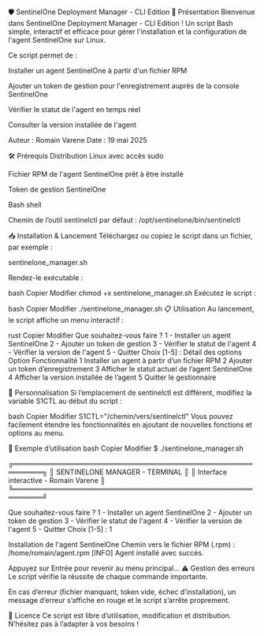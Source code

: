 🛡️ SentinelOne Deployment Manager - CLI Edition
🚀 Présentation
Bienvenue dans SentinelOne Deployment Manager - CLI Edition !
Un script Bash simple, interactif et efficace pour gérer l'installation et la configuration de l'agent SentinelOne sur Linux.

Ce script permet de :

Installer un agent SentinelOne à partir d'un fichier RPM

Ajouter un token de gestion pour l'enregistrement auprès de la console SentinelOne

Vérifier le statut de l'agent en temps réel

Consulter la version installée de l'agent

Auteur : Romain Varene
Date : 19 mai 2025

🛠️ Prérequis
Distribution Linux avec accès sudo

Fichier RPM de l'agent SentinelOne prêt à être installé

Token de gestion SentinelOne

Bash shell

Chemin de l’outil sentinelctl par défaut : /opt/sentinelone/bin/sentinelctl

📥 Installation & Lancement
Téléchargez ou copiez le script dans un fichier, par exemple :

sentinelone_manager.sh

Rendez-le exécutable :

bash
Copier
Modifier
chmod +x sentinelone_manager.sh
Exécutez le script :

bash
Copier
Modifier
./sentinelone_manager.sh
📋 Utilisation
Au lancement, le script affiche un menu interactif :

rust
Copier
Modifier
Que souhaitez-vous faire ?
1 - Installer un agent SentinelOne
2 - Ajouter un token de gestion
3 - Vérifier le statut de l'agent
4 - Vérifier la version de l'agent
5 - Quitter
Choix [1-5] :
Détail des options
Option	Fonctionnalité
1	Installer un agent à partir d’un fichier RPM
2	Ajouter un token d’enregistrement
3	Afficher le statut actuel de l’agent SentinelOne
4	Afficher la version installée de l’agent
5	Quitter le gestionnaire

🎨 Personnalisation
Si l’emplacement de sentinelctl est différent, modifiez la variable S1CTL au début du script :

bash
Copier
Modifier
S1CTL="/chemin/vers/sentinelctl"
Vous pouvez facilement étendre les fonctionnalités en ajoutant de nouvelles fonctions et options au menu.

🔎 Exemple d’utilisation
bash
Copier
Modifier
$ ./sentinelone_manager.sh

╔════════════════════════════════════════════════════════╗
║             SENTINELONE MANAGER - TERMINAL             ║
║        Interface interactive - Romain Varene           ║
╚════════════════════════════════════════════════════════╝

Que souhaitez-vous faire ?
1 - Installer un agent SentinelOne
2 - Ajouter un token de gestion
3 - Vérifier le statut de l'agent
4 - Vérifier la version de l'agent
5 - Quitter
Choix [1-5] : 1

Installation de l'agent SentinelOne
Chemin vers le fichier RPM (.rpm) : /home/romain/agent.rpm
[INFO] Agent installé avec succès.

Appuyez sur Entrée pour revenir au menu principal...
⚠️ Gestion des erreurs
Le script vérifie la réussite de chaque commande importante.

En cas d’erreur (fichier manquant, token vide, échec d’installation), un message d’erreur s’affiche en rouge et le script s’arrête proprement.

📄 Licence
Ce script est libre d’utilisation, modification et distribution.
N’hésitez pas à l’adapter à vos besoins !


